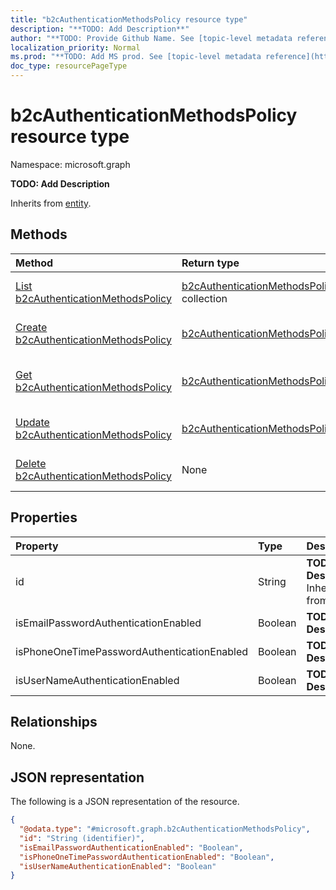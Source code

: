 ```yaml
---
title: "b2cAuthenticationMethodsPolicy resource type"
description: "**TODO: Add Description**"
author: "**TODO: Provide Github Name. See [topic-level metadata reference](https://msgo.azurewebsites.net/add/document/guidelines/metadata.html#topic-level-metadata)**"
localization_priority: Normal
ms.prod: "**TODO: Add MS prod. See [topic-level metadata reference](https://msgo.azurewebsites.net/add/document/guidelines/metadata.html#topic-level-metadata)**"
doc_type: resourcePageType
---
```


# b2cAuthenticationMethodsPolicy resource type

Namespace: microsoft.graph



**TODO: Add Description**


Inherits from [entity](../resources/entity.md).

## Methods
|Method|Return type|Description|
|:---|:---|:---|
|[List b2cAuthenticationMethodsPolicy](../api/b2cauthenticationmethodspolicy-list.md)|[b2cAuthenticationMethodsPolicy](../resources/b2cauthenticationmethodspolicy.md) collection|Get a list of the [b2cAuthenticationMethodsPolicy](../resources/b2cauthenticationmethodspolicy.md) objects and their properties.|
|[Create b2cAuthenticationMethodsPolicy](../api/b2cauthenticationmethodspolicy-create.md)|[b2cAuthenticationMethodsPolicy](../resources/b2cauthenticationmethodspolicy.md)|Create a new [b2cAuthenticationMethodsPolicy](../resources/b2cauthenticationmethodspolicy.md) object.|
|[Get b2cAuthenticationMethodsPolicy](../api/b2cauthenticationmethodspolicy-get.md)|[b2cAuthenticationMethodsPolicy](../resources/b2cauthenticationmethodspolicy.md)|Read the properties and relationships of a [b2cAuthenticationMethodsPolicy](../resources/b2cauthenticationmethodspolicy.md) object.|
|[Update b2cAuthenticationMethodsPolicy](../api/b2cauthenticationmethodspolicy-update.md)|[b2cAuthenticationMethodsPolicy](../resources/b2cauthenticationmethodspolicy.md)|Update the properties of a [b2cAuthenticationMethodsPolicy](../resources/b2cauthenticationmethodspolicy.md) object.|
|[Delete b2cAuthenticationMethodsPolicy](../api/b2cauthenticationmethodspolicy-delete.md)|None|Deletes a [b2cAuthenticationMethodsPolicy](../resources/b2cauthenticationmethodspolicy.md) object.|

## Properties
|Property|Type|Description|
|:---|:---|:---|
|id|String|**TODO: Add Description** Inherited from [entity](../resources/entity.md)|
|isEmailPasswordAuthenticationEnabled|Boolean|**TODO: Add Description**|
|isPhoneOneTimePasswordAuthenticationEnabled|Boolean|**TODO: Add Description**|
|isUserNameAuthenticationEnabled|Boolean|**TODO: Add Description**|

## Relationships
None.

## JSON representation
The following is a JSON representation of the resource.
<!-- {
  "blockType": "resource",
  "keyProperty": "id",
  "@odata.type": "microsoft.graph.b2cAuthenticationMethodsPolicy",
  "baseType": "microsoft.graph.entity",
  "openType": false
}
-->
``` json
{
  "@odata.type": "#microsoft.graph.b2cAuthenticationMethodsPolicy",
  "id": "String (identifier)",
  "isEmailPasswordAuthenticationEnabled": "Boolean",
  "isPhoneOneTimePasswordAuthenticationEnabled": "Boolean",
  "isUserNameAuthenticationEnabled": "Boolean"
}
```

